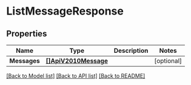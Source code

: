 # ListMessageResponse

## Properties

Name | Type | Description | Notes
------------ | ------------- | ------------- | -------------
**Messages** | [**[]ApiV2010Message**](ApiV2010Message.md) |  |[optional] 

[[Back to Model list]](../README.md#documentation-for-models) [[Back to API list]](../README.md#documentation-for-api-endpoints) [[Back to README]](../README.md)



